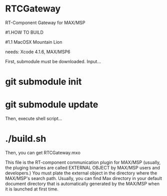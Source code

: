 RTCGateway
==========

RT-Component Gateway for MAX/MSP


#1.HOW TO BUILD

#1.1 MacOSX Mountain Lion

needs: Xcode 4.1.6, MAX/MSP6

First, submodule must be downloaded. Input...

# git submodule init
# git submodule update

Then, execute shell script...

# ./build.sh

Then, you can get RTCGateway.mxo

This file is the RT-component communication plugin for MAX/MSP (usually, the pluging binaries are called EXTERNAL OBJECT by MAX/MSP users and developers.)
You must plate the external object in the directory where the MAX/MSP's search path. Usually, you can find Max directory in your default document directory that is automatically generated by the MAX/MSP when it is launched at first time.